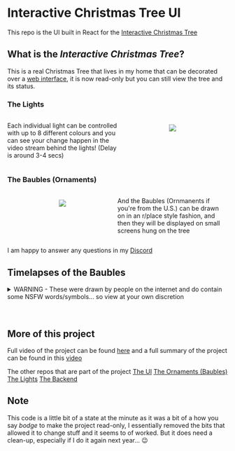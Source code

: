 # Interactive Christmas Tree UI

This repo is the UI built in React for the [Interactive Christmas Tree](https://interactive-christmas-tree.com)

## What is the _Interactive Christmas Tree_?

This is a real Christmas Tree that lives in my home that can be decorated over a [web interface](https://interactive-christmas-tree.com), it is now read-only but you can still view the tree and its status.

### The Lights

<div style="display: flex;">
    <p style="flex: 1">
        Each individual light can be controlled with up to 8 different colours and you can see your change happen in the video stream behind the lights! (Delay is around 3-4 secs)
    </p>
    <div style="text-align: center; flex: 1"><img src="images/lights-animation.gif" style="margin: 20px; max-width: 400px"/></div>
</div>

### The Baubles (Ornaments)

<div style="display: flex;">
    <div style="text-align: center; flex: 1"><img src="images/bauble-animation.gif" style="margin: 20px; max-width: 400px"/></div>
    <p style="flex: 1">
        And the Baubles (Ornmanents if you're from the U.S.) can be drawn on in an r/place style fashion, and then they will be displayed on small screens hung on the tree
    </p>
</div>

I am happy to answer any questions in my [Discord](https://discord.com/invite/xdJpf4dZF7)

## Timelapses of the Baubles

<details>
  <summary>WARNING - These were drawn by people on the internet and do contain some NSFW words/symbols... so view at your own discretion</summary>
  <div style="display: flex; flex-direction: row; justify-content: space-between">
  <img src="images/board1.gif" width="300px"/>
  <img src="images/board2.gif" width="300px"/>
  <img src="images/board3.gif" width="300px"/>
  </div>

</details>
<br >
<br >

## More of this project

Full video of the project can be found [here](https://youtu.be/QkLoyxMwcz4) and a full summary of the project can be found in this [video](https://youtu.be/08Lin_TLylI)

The other repos that are part of the project
[The UI](https://github.com/OlliePugh/online-christmas-tree-ui)
[The Ornaments (Baubles)](https://github.com/OlliePugh/internet-bauble)
[The Lights](https://github.com/OlliePugh/internet-christmas-lights)
[The Backend](https://github.com/OlliePugh/online-christmas-tree-infra)

## Note

This code is a little bit of a state at the minute as it was a bit of a how you say _bodge_ to make the project read-only, I essentially removed the bits that allowed it to change stuff and it seems to of worked. But it does need a clean-up, especially if I do it again next year... 😉
